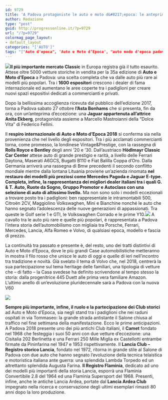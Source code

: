 ```yaml
---
id: 9729
title: 'A Padova protagoniste le auto e moto d&#8217;epoca: le anteprime della kermesse'
author: Redazione
type: "post"
guid: http://progressonline.it/?p=9729
url: "/?p=9729"
colormag_page_layout:
- default_layout
categories: "['AUTO']"
tags: "["Auto d'epoca", 'Auto e Moto d’Epoca', "auto modo d'epoca padova", "moto d'epoca"]"
---
```


**![](https://progressonline.it/wp-content/uploads/2018/09/Anita-Ekberg-the-star-of-La-Dolce-Vita-300x296.jpg)Il più importante mercato Classic** in Europa registra già il tutto esaurito. Attese oltre 5000 vetture storiche in vendita per la 35a edizione di **Auto e Moto d’Epoca** a Padova: una scelta completa che va dalle auto più rare ai modelli più popolari. Tra i **1600 espositori** crescono i dealer di fama internazionale ed aumentano le aree coperte tra i padiglioni per creare nuovi spazi espositivi dedicati a commercianti e privati.

Dopo la bellissima accoglienza ricevuta dal pubblico dell’edizione 2017, torna a Padova sabato 27 ottobre **l’Asta Bonhams** che si presenta, fin da ora, con un’anteprima d’eccezione: una **Jaguar appartenuta all’attrice Anita Ekberg**, protagonista assieme a Marcello Mastroianni della “Dolce Vita” di Federico Fellini.

Il **respiro internazionale di Auto e Moto d’Epoca 2018** si conferma sia nella provenienza che nel livello degli espositori. Tra i più acclamati commercianti torna, come promesso, la londinese Vintage&amp;Prestige, con la rassegna di **Rolls Royce e Bentley** degli anni ’20 e ’30. Dall’austriaco **Hödlmayr Classic Car Center** attese auto di grande prestigio e rarità, a livello delle Ferrari Daytona, Maserati A6GCS, Bugatti B110 e Fiat Balilla Coppa d’Oro. Dalla Germania arriverà una rassegna di Bmw precedenti il secondo conflitto mondiale mentre dalla lontana Lituania proviene un’azienda rinomata **nel restauro dei modelli più preziosi come Mercedes Pagoda e Jaguar E-type. Completa, infine, la rappresentanza dei migliori dealer italiani tra i quali G. &amp; T. Auto, Ruote da Sogno, Gruppo Promotor e Autoclass con una selezione di auto di altissimo livello.** Ma non sono solo i modelli eccezionali a trovare posto tra i padiglioni: ben rappresentate le intramontabili 500, Citroën 2CV, Maggiolino Volkswaghen, Mini e Bianchine nonché le auto che hanno segnato l’adolescenza delle nuove generazioni di appassionati. Tra queste le Golf serie 1 e GTI, le Volkswaghen Corrado e le prime Y10.![](https://progressonline.it/wp-content/uploads/2018/09/1939-HORCH-830-BL-CONVERTIBLE-300x214.jpg) A cavallo tra le auto più rare e quelle più popolari, è rappresentata a Padova l’intera storia dell’automobilismo con migliaia tra Porsche, Ferrari, Mercedes, Lancia, Alfa Romeo e Volvo, di qualsiasi epoca, modello e fascia di prezzo.

La continuità tra passato e presente è, del resto, uno dei tratti distintivi di Auto e Moto d’Epoca, dove le più grandi Case automobilistiche metteranno in mostra il filo rosso che unisce le auto di oggi e quelle di ieri nell’incontro tra tradizione e novità. Già svelato il tema di Volvo che, nel 2018, centrerà la sua partecipazione sul tema heritage delle familiari, una tipologia di vetture che – di fatto – la Casa svedese ha definito scrivendone al tempo stesso la storia: dalla progenitrice 445 Duett alle prima vera familiare Amazon. L’ultimo anello di un’evoluzione pluridecennale sarà a Padova con la nuova V60

![](https://progressonline.it/wp-content/uploads/2018/09/Autocarrozzeria_Brunelli-3-300x225.jpg)

**Sempre più importante, infine, il ruolo e la partecipazione dei Club storici** ad Auto e Moto d’Epoca, sia negli stand tra i padiglioni che nei raduni ospitati in via Tommaseo: la grande strada antistante il Salone chiusa al traffico nel fine settimana della manifestazione. Ecco le prime anticipazioni. A Padova 2018 presente uno dei più antichi Club italiani, il **Camet** fondato nel 1968 che festeggia i suoi 50 anni con due vetture d’eccezione: una Cisitalia 202 Berlinetta e una Ferrari 250 Mille Miglia ex Castellotti entrambe firmate da Pininfarina nel 1947 e 1953 rispettivamente. Il **Lancia Club – Registro storico Lancia**, fondato nel 1972, ritorna in grande stile al Salone di Padova con due auto che hanno segnato l’evoluzione della tecnica telaistica e motoristica italiana ante guerra: una splendida Lambda Torpedo ed un altrettanto splendida Augusta Farina. **Il Registro Flaminia**, dedicato ad uno dei modelli più importanti della storia Lancia, esporrà una Flaminia Convertibile 2.8 del 1964 ed una Flaminia Supersport del 1968. Presenti, infine, anche le antiche Lancia Ardea, portate dal **Lancia Ardea Club** impegnato nella ricerca e conservazione degli ultimi esemplari rimasti 80 anni dopo la loro produzione.